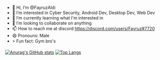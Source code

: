 - 👋 Hi, I’m @FayruzAldi
- 👀 I’m interested in Cyber Security, Android Dev, Desktop Dev, Web Dev
- 🌱 I’m currently learning what I'm interested in
- 💞️ I’m looking to collaborate on anything
- 📫 How to reach me at discord https://discord.com/users/Fayruz#7720
- 😄 Pronouns: Male
- ⚡ Fun fact: Gym bro's

[![Anurag's GitHub stats](https://github-readme-stats.vercel.app/api?username=FayruzAldi&show_icons=true&theme=dark)](https://github.com/anuragts/github-readme-stats)
[![Top Langs](https://github-readme-stats.vercel.app/api/top-langs/?username=FayruzAldi&layout=compact&theme=dark)](https://github.com/anuragts/github-readme-stats)
<!---
FayruzAldi/FayruzAldi is a ✨ special ✨ repository because its `README.md` (this file) appears on your GitHub profile.
You can click the Preview link to take a look at your changes.
--->
